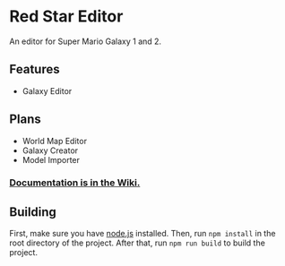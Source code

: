 # Red Star Editor
An editor for Super Mario Galaxy 1 and 2.

## Features
- Galaxy Editor

## Plans
- World Map Editor
- Galaxy Creator
- Model Importer

### [Documentation is in the Wiki.](https://github.com/Kingminer7/RedStarEditor/wiki)

## Building
First, make sure you have [node.js](nodejs.org) installed.
Then, run `npm install` in the root directory of the project.
After that, run `npm run build` to build the project.